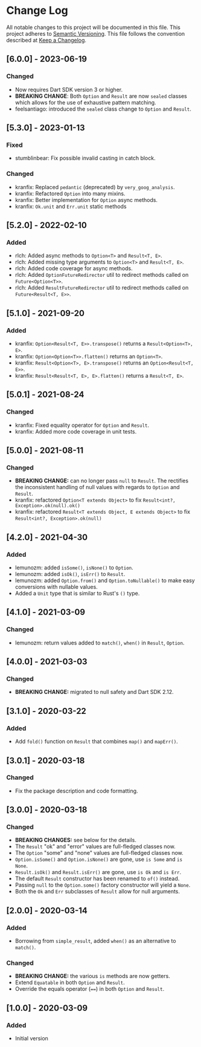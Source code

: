 # Change Log

All notable changes to this project will be documented in this file.
This project adheres to [Semantic Versioning](http://semver.org/).
This file follows the convention described at
[Keep a Changelog](http://keepachangelog.com/en/1.0.0/).

## [6.0.0] - 2023-06-19
### Changed
- Now requires Dart SDK version 3 or higher.
- **BREAKING CHANGE**: Both `Option` and `Result` are now `sealed` classes
  which allows for the use of exhaustive pattern matching.
- feelsantiago: introduced the `sealed` class change to `Option` and `Result`.

## [5.3.0] - 2023-01-13
### Fixed
- stumblinbear: Fix possible invalid casting in catch block.
### Changed
- kranfix: Replaced `pedantic` (deprecated) by `very_goog_analysis`.
- kranfix: Refactored `Option` into many mixins.
- kranfix: Better implementation for `Option` async methods.
- kranfix: `Ok.unit` and `Err.unit` static methods

## [5.2.0] - 2022-02-10
### Added
- rlch: Added async methods to `Option<T>` and `Result<T, E>`.
- rlch: Added missing type arguments to `Option<T>` and `Result<T, E>`.
- rlch: Added code coverage for async methods.
- rlch: Added `OptionFutureRedirector` util to redirect methods called on `Future<Option<T>>`.
- rlch: Added `ResultFutureRedirector` util to redirect methods called on `Future<Result<T, E>>`.

## [5.1.0] - 2021-09-20
### Added
- kranfix: `Option<Result<T, E>>.transpose()` returns a `Result<Option<T>, E>`.
- kranfix: `Option<Option<T>>.flatten()` returns an `Option<T>`.
- kranfix: `Result<Option<T>, E>.transpose()` returns an `Option<Result<T, E>>`.
- kranfix: `Result<Result<T, E>, E>.flatten()` returns a `Result<T, E>`.

## [5.0.1] - 2021-08-24
### Changed
- kranfix: Fixed equality operator for `Option` and `Result`.
- kranfix: Added more code coverage in unit tests.

## [5.0.0] - 2021-08-11
### Changed
- **BREAKING CHANGE:** can no longer pass `null` to `Result`. The rectifies the
  inconsistent handling of null values with regards to `Option` and `Result`.
- kranfix: refactored `Option<T extends Object>` to fix `Result<int?, Exception>.ok(null).ok()`
- kranfix: refactored `Result<T extends Object, E extends Object>` to fix `Result<int?, Exception>.ok(null)`

## [4.2.0] - 2021-04-30
### Added
- lemunozm: added `isSome()`, `isNone()` to `Option`.
- lemunozm: added `isOk()`, `isErr()` to `Result`.
- lemunozm: added `Option.from()` and `Option.toNullable()` to make easy conversions with nullable values.
- Added a `Unit` type that is similar to Rust's `()` type.

## [4.1.0] - 2021-03-09
### Changed
- lemunozm: return values added to `match()`, `when()` in `Result`, `Option`.

## [4.0.0] - 2021-03-03
### Changed
- **BREAKING CHANGE:** migrated to null safety and Dart SDK 2.12.

## [3.1.0] - 2020-03-22
### Added
- Add `fold()` function on `Result` that combines `map()` and `mapErr()`.

## [3.0.1] - 2020-03-18
### Changed
- Fix the package description and code formatting.

## [3.0.0] - 2020-03-18
### Changed
- **BREAKING CHANGES:** see below for the details.
- The `Result` "ok" and "error" values are full-fledged classes now.
- The `Option` "some" and "none" values are full-fledged classes now.
- `Option.isSome()` and `Option.isNone()` are gone, use `is Some` and `is None`.
- `Result.isOk()` and `Result.isErr()` are gone, use `is Ok` and `is Err`.
- The default `Result` constructor has been renamed to `of()` instead.
- Passing `null` to the `Option.some()` factory constructor will yield a `None`.
- Both the `Ok` and `Err` subclasses of `Result` allow for null arguments.

## [2.0.0] - 2020-03-14
### Added
- Borrowing from `simple_result`, added `when()` as an alternative to `match()`.
### Changed
- **BREAKING CHANGE:** the various `is` methods are now getters.
- Extend `Equatable` in both `Option` and `Result`.
- Override the equals operator (`==`) in both `Option` and `Result`.

## [1.0.0] - 2020-03-09
### Added
- Initial version
